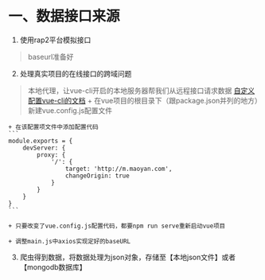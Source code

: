 # 一、数据接口来源

1. 使用rap2平台模拟接口
> baseurl准备好


2. 处理真实项目的在线接口的跨域问题
> 本地代理，让vue-cli开启的本地服务器帮我们从远程接口请求数据
> [自定义配置vue-cli的文档](https://cli.vuejs.org/zh/config/#devserver)
    + 在vue项目的根目录下（跟package.json并列的地方）新建vue.config.js配置文件

    + 在该配置项文件中添加配置代码
    ```
    module.exports = {
        devServer: {
            proxy: {
                '/': {
                    target: 'http://m.maoyan.com',
                    changeOrigin: true
                }
            }
        }
    }
    ```

    + 只要改变了vue.config.js配置代码，都要npm run serve重新启动vue项目

    + 调整main.js中axios实现定好的baseURL



3. 爬虫得到数据，将数据处理为json对象，存储至【本地json文件】或者【mongodb数据库】